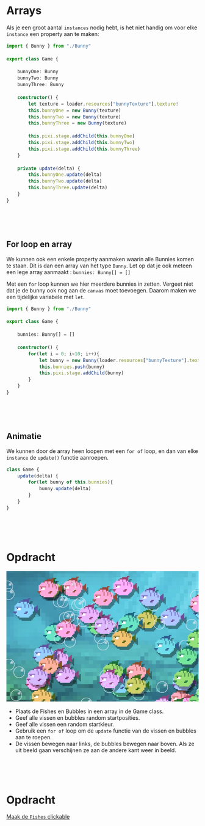 # Arrays

Als je een groot aantal `instances` nodig hebt, is het niet handig om voor elke `instance` een property aan te maken:

```typescript
import { Bunny } from "./Bunny"

export class Game {

    bunnyOne: Bunny
    bunnyTwo: Bunny
    bunnyThree: Bunny

    constructor() {
        let texture = loader.resources["bunnyTexture"].texture!
        this.bunnyOne = new Bunny(texture)
        this.bunnyTwo = new Bunny(texture)
        this.bunnyThree = new Bunny(texture)

        this.pixi.stage.addChild(this.bunnyOne)
        this.pixi.stage.addChild(this.bunnyTwo)
        this.pixi.stage.addChild(this.bunnyThree)
    }

    private update(delta) {
        this.bunnyOne.update(delta)
        this.bunnyTwo.update(delta)
        this.bunnyThree.update(delta)
    }
}
```
<br>
<br>
<br>

## For loop en array

We kunnen ook een enkele property aanmaken waarin alle Bunnies komen te staan. Dit is dan een array van het type `Bunny`. Let op dat je ook meteen een lege array aanmaakt : `bunnies: Bunny[] = []`

Met een `for` loop kunnen we hier meerdere bunnies in zetten. Vergeet niet dat je de bunny ook nog aan de `canvas` moet toevoegen. Daarom maken we een tijdelijke variabele met `let`.

```typescript
import { Bunny } from "./Bunny"

export class Game {

    bunnies: Bunny[] = []

    constructor() {
        for(let i = 0; i<10; i++){
            let bunny = new Bunny(loader.resources["bunnyTexture"].texture!)
            this.bunnies.push(bunny)
            this.pixi.stage.addChild(bunny)
        }
    }
}
```
<br>
<br>
<br>

## Animatie

We kunnen door de array heen loopen met een `for of` loop, en dan van elke `instance` de `update()` functie aanroepen.

```typescript
class Game {
    update(delta) {
        for(let bunny of this.bunnies){
            bunny.update(delta)
        }
    }
}
```

<Br>
<br>
<br>

# Opdracht

![fishes](../week1/opdracht.jpg)

- Plaats de Fishes en Bubbles in een array in de Game class.
- Geef alle vissen en bubbles random startposities. 
- Geef alle vissen een random startkleur.
- Gebruik een `for of` loop om de `update` functie van de vissen en bubbles aan te roepen. 
- De vissen bewegen naar links, de bubbles bewegen naar boven. Als ze uit beeld gaan verschijnen ze aan de andere kant weer in beeld.

<Br>
<br>
<br>

# Opdracht

[Maak de `Fishes` clickable](./week3-click.md)